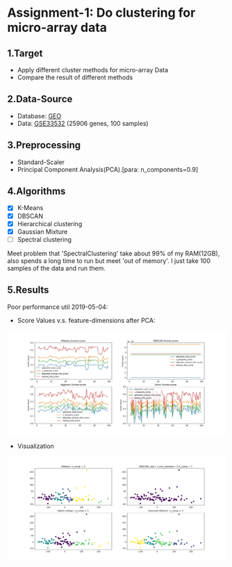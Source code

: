 # Assignment-1: Do clustering for micro-array data

## 1.Target

* Apply different cluster methods for micro-array Data
* Compare the result of different methods

## 2.Data-Source

* Database: [GEO](https://www.ncbi.nlm.nih.gov/geo/)
* Data: [GSE33532](https://www.ncbi.nlm.nih.gov/geo/query/acc.cgi?acc=GSE33532)
        (25906 genes, 100 samples)

## 3.Preprocessing

* Standard-Scaler
* Principal Component Analysis(PCA).[para: n_components=0.9]


## 4.Algorithms

* [x] K-Means
* [x] DBSCAN
* [x] Hierarchical clustering
* [x] Gaussian Mixture
* [ ] Spectral clustering

Meet problem that 'SpectralClustering' take about 99% of my RAM(12GB), also spends a long time to run but 
meet 'out of memory'. I just take 100 samples of the data and run them.

## 5.Results

Poor performance util 2019-05-04:

* Score Values v.s. feature-dimensions after PCA:


![image](figs/Dim_vs_Scores.jpeg)

* Visualization

![image](figs/n=70_visualization.png)
